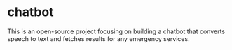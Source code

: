 # chatbot
This is an open-source project focusing on building a chatbot that converts speech to text and fetches results for any emergency services.
